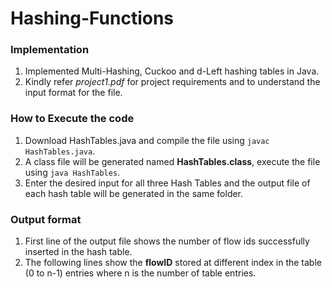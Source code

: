 # Hashing-Functions
### Implementation
1. Implemented Multi-Hashing, Cuckoo and d-Left hashing tables in Java.
2. Kindly refer _project1.pdf_ for project requirements and to understand the input format for the file.

### How to Execute the code
1. Download HashTables.java and compile the file using `javac HashTables.java`.
2. A class file will be generated named **HashTables.class**, execute the file using `java HashTables`.
3. Enter the desired input for all three Hash Tables and the output file of each hash table will be generated in the same folder.

### Output format
1. First line of the output file shows the number of flow ids successfully inserted in the hash table. 
2. The following lines show the **flowID** stored at different index in the table (0 to n-1) entries where n is the number of table entries.
